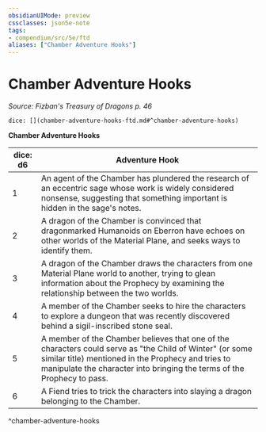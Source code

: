 ```yaml
---
obsidianUIMode: preview
cssclasses: json5e-note
tags:
- compendium/src/5e/ftd
aliases: ["Chamber Adventure Hooks"]
---
```

# Chamber Adventure Hooks
*Source: Fizban's Treasury of Dragons p. 46* 

`dice: [](chamber-adventure-hooks-ftd.md#^chamber-adventure-hooks)`

**Chamber Adventure Hooks**

| dice: d6 | Adventure Hook |
|----------|----------------|
| 1 | An agent of the Chamber has plundered the research of an eccentric sage whose work is widely considered nonsense, suggesting that something important is hidden in the sage's notes. |
| 2 | A dragon of the Chamber is convinced that dragonmarked Humanoids on Eberron have echoes on other worlds of the Material Plane, and seeks ways to identify them. |
| 3 | A dragon of the Chamber draws the characters from one Material Plane world to another, trying to glean information about the Prophecy by examining the relationship between the two worlds. |
| 4 | A member of the Chamber seeks to hire the characters to explore a dungeon that was recently discovered behind a sigil-inscribed stone seal. |
| 5 | A member of the Chamber believes that one of the characters could serve as "the Child of Winter" (or some similar title) mentioned in the Prophecy and tries to manipulate the character into bringing the terms of the Prophecy to pass. |
| 6 | A Fiend tries to trick the characters into slaying a dragon belonging to the Chamber. |
^chamber-adventure-hooks
